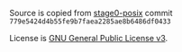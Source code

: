 Source is copied from
[stage0-posix](https://github.com/oriansj/stage0-posix)
commit `779e5424d4b55fe9b7faea2285ae8b6486df0433`

License is [GNU General Public License v3](LICENSE).

